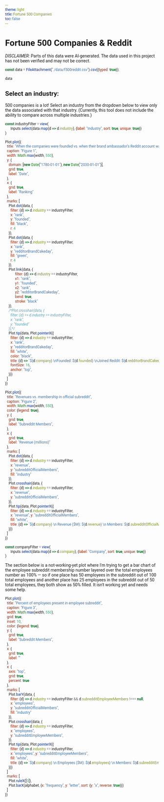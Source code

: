 ```yaml
---
theme: light
title: Fortune 500 Companies
toc: false
---
```

<script src="https://d3js.org/d3.v4.js"></script>
<style>
      * {
            font-family: Roboto;
      }
</style>
      
# Fortune 500 Companies & Reddit
<span style="text-transform: uppercase; font-style:italic">Disclaimer:</span> Parts of this data were AI-generated. The data used in this project has not been verified and may not be correct.

```js
const data = FileAttachment("./data/f500reddit.csv").csv({typed: true});

```

```js
data
```

## Select an industry:
500 companies is a lot! Select an industry from the dropdown below to view only the data associated with that industry. (Currently, this tool does not include the ability to compare across multiple industries.)
```js
const industryFilter = view(
      Inputs.select(data.map(d => d.industry), {label: "Industry", sort: true, unique: true})
)
```

```js
Plot.plot({
  title: "When the companies were founded vs. when their brand ambassador's Reddit account was created",
  caption: "Figure 1",
  width: Math.max(width, 550),
  y: {
    domain: [new Date("1780-01-01"), new Date("2030-01-01")],
    grid: true,
    label: "Date",
  },
  x: {
    grid: true,
    label: "Ranking"
  },
  marks: [
    Plot.dot(data, {
      filter: (d) => d.industry == industryFilter,
      x: "rank",
      y: "founded",
      fill: "black",
      r: 4
    }),
    Plot.dot(data, {
      filter: (d) => d.industry == industryFilter,
      x: "rank",
      y: "redditorBrandCakeday",
      fill: "green",
      r: 4
    }),
    Plot.link(data, {
           filter: (d) => d.industry == industryFilter,
           x1: "rank",
           y1: "founded",
           x2: "rank",
           y2: "redditorBrandCakeday",
           bend: true,
           stroke: "black"
    }),
    /*Plot.crosshair(data, {
      filter: (d) => d.industry == industryFilter,
      x: "rank",
      y: "founded"
    }),*/
    Plot.tip(data, Plot.pointerX({
      filter: (d) => d.industry == industryFilter,
      x: "rank",
      y: "redditorBrandCakeday",
      fill: "white",
      color: "black",
      title: (d) => `${d.company} \nFounded: ${d.founded} \nJoined Reddit: ${d.redditorBrandCakeday}`,
      fontSize: 16,
      anchor: "top",
    }))
  ]
})
```

```js
Plot.plot({
  title: "Revenues vs. membership in official subreddit",
  caption: "Figure 2",
  width: Math.max(width, 550),
  color: {legend: true},
  y: {
    grid: true,
    label: "Subreddit Members",
  },
  x: {
    grid: true,
    label: "Revenue (millions)"
  },
  marks: [
    Plot.dot(data, {
      filter: (d) => d.industry == industryFilter,
      x: "revenue",
      y: "subredditOfficialMembers",
      fill: "industry"
    }),
    Plot.crosshair(data, {
      filter: (d) => d.industry == industryFilter,
      x: "revenue",
      y: "subredditOfficialMembers",
    }),
    Plot.tip(data, Plot.pointerX({
      filter: (d) => d.industry == industryFilter,
      x: "revenue", y: "subredditOfficialMembers",
      fill: "white",
      title: (d) => `${d.company} \n Revenue ($M): ${d.revenue} \n Members: ${d.subredditOfficialMembers}`
    }))
  ]
})
```

```js
const companyFilter = view(
      Inputs.select(data.map(d => d.company), {label: "Company", sort: true, unique: true})
)
```

The section below is a not-working-yet plot where I'm trying to get a bar chart of the employee subreddit membership number layered over the total employees number as 100% — so if one place has 50 employees in the subreddit out of 100 total employees and another place has 25 employees in the subreddit out of 50 total employees, they both show as 50% filled. It isn't working yet and needs some help. 

```js
Plot.plot({
  title: "Percent of employees present in employee subreddit",
  caption: "Figure 3",
  width: Math.max(width, 550),
  grid: true,
  inset: 10,
  color: {legend: true},
  y: {
    grid: true,
    label: "Subreddit Members",
  },
  x: {
    grid: true,
    label: ""
  },
  x: {
    axis: "top",
    grid: true,
    percent: true
  },
  marks: [
    Plot.barY(data, {
      filter: (d) => d.industry == industryFilter && d.subredditEmployeeMembers !=== null,
      x: "employees",
      y: "subredditOfficialMembers",
      fill: "industry"
    }),
    Plot.crosshair(data, {
      filter: (d) => d.industry == industryFilter,
      x: "employees",
      y: "subredditEmployeeMembers",
    }),
    Plot.tip(data, Plot.pointerX({
      filter: (d) => d.industry == industryFilter,
      x: "employees", y: "subredditEmployeeMembers",
      fill: "white",
      title: (d) => `${d.company} \n Employees ($M): ${d.employees} \n Members: ${d.subredditEmployeeMembers}`
    }))
  ]
  marks: [
    Plot.ruleX([0]),
    Plot.barX(alphabet, {x: "frequency", y: "letter", sort: {y: "x", reverse: true}})
  ]
})
```

<!-- ```js
Plot.plot({
  title: "Revenue change vs. ranking change, organized by industry",
  caption: "Figure 0",
  width: Math.max(width, 550),
  grid: true,
  inset: 10,
  color: {legend: true},
  marks: [
    Plot.frame(),
    Plot.dot(data, {
      filter: (d) => d.industry == industryFilter,
      x: "revenueChange",
      y: "rankChange",
      stroke: "industry"})
  ]
})
``` -->
